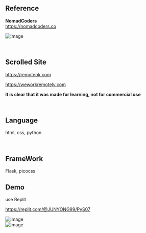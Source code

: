 ## Reference
<strong>NomadCoders</strong> <br>
https://nomadcoders.co <br>

![image](https://user-images.githubusercontent.com/118879439/233120704-aefb7753-e67a-4222-afee-b15e6acf755a.png)

<br>

## Scrolled Site
https://remoteok.com <br>

https://weworkremotely.com <br>

<strong>It is clear that it was made for learning, not for commercial use</strong>

<br>

## Language
html, css, python 

<br>

## FrameWork
Flask, picocss

## Demo
use Replit <br>

https://replit.com/@JUNYONG99/PyS07 

![image](https://user-images.githubusercontent.com/118879439/233121974-0eab522e-1835-43b3-80cb-29b6c96957e6.png) <br>
![image](https://user-images.githubusercontent.com/118879439/233122254-45e93d09-158c-4166-bb15-e68b00591535.png) <br>


